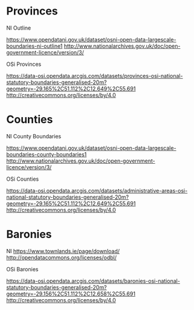 Provinces
=========

NI Outline

https://www.opendatani.gov.uk/dataset/osni-open-data-largescale-boundaries-ni-outline1
http://www.nationalarchives.gov.uk/doc/open-government-licence/version/3/

OSi Provinces

https://data-osi.opendata.arcgis.com/datasets/provinces-osi-national-statutory-boundaries-generalised-20m?geometry=-29.165%2C51.112%2C12.649%2C55.691
http://creativecommons.org/licenses/by/4.0

Counties
========

NI County Boundaries

https://www.opendatani.gov.uk/dataset/osni-open-data-largescale-boundaries-county-boundaries1
http://www.nationalarchives.gov.uk/doc/open-government-licence/version/3/

OSi Counties

https://data-osi.opendata.arcgis.com/datasets/administrative-areas-osi-national-statutory-boundaries-generalised-20m?geometry=-29.165%2C51.112%2C12.649%2C55.691
http://creativecommons.org/licenses/by/4.0

Baronies
========

NI https://www.townlands.ie/page/download/
http://opendatacommons.org/licenses/odbl/

OSi Baronies

https://data-osi.opendata.arcgis.com/datasets/baronies-osi-national-statutory-boundaries-generalised-20m?geometry=-29.156%2C51.112%2C12.658%2C55.691
http://creativecommons.org/licenses/by/4.0